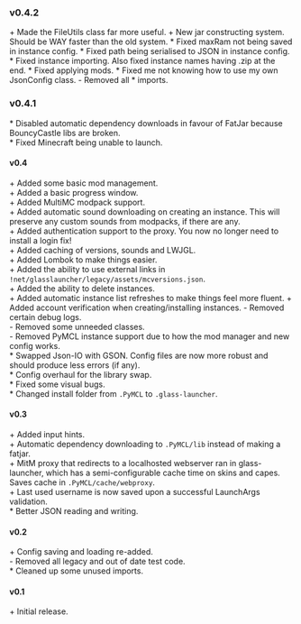 ### v0.4.2
\+ Made the FileUtils class far more useful.
\+ New jar constructing system. Should be WAY faster than the old system.
\* Fixed maxRam not being saved in instance config.
\* Fixed path being serialised to JSON in instance config.
\* Fixed instance importing. Also fixed instance names having .zip at the end.
\* Fixed applying mods.
\* Fixed me not knowing how to use my own JsonConfig class.
\- Removed all * imports.


### v0.4.1
\* Disabled automatic dependency downloads in favour of FatJar because BouncyCastle libs are broken.  
\* Fixed Minecraft being unable to launch.

#### v0.4
\+ Added some basic mod management.  
\+ Added a basic progress window.  
\+ Added MultiMC modpack support.  
\+ Added automatic sound downloading on creating an instance. This will preserve any custom sounds from modpacks, if there are any.  
\+ Added authentication support to the proxy. You now no longer need to install a login fix!  
\+ Added caching of versions, sounds and LWJGL.  
\+ Added Lombok to make things easier.  
\+ Added the ability to use external links in `!net/glasslauncher/legacy/assets/mcversions.json`.  
\+ Added the ability to delete instances.  
\+ Added automatic instance list refreshes to make things feel more fluent.
\+ Added account verification when creating/installing instances.
\- Removed certain debug logs.  
\- Removed some unneeded classes.  
\- Removed PyMCL instance support due to how the mod manager and new config works.  
\* Swapped Json-IO with GSON. Config files are now more robust and should produce less errors (if any).  
\* Config overhaul for the library swap.  
\* Fixed some visual bugs.  
\* Changed install folder from `.PyMCL` to `.glass-launcher`.

#### v0.3
\+ Added input hints.  
\+ Automatic dependency downloading to `.PyMCL/lib` instead of making a fatjar.  
\+ MitM proxy that redirects to a localhosted webserver ran in glass-launcher, which has a semi-configurable cache time on skins and capes. Saves cache in `.PyMCL/cache/webproxy`.  
\+ Last used username is now saved upon a successful LaunchArgs validation.  
\* Better JSON reading and writing.  

#### v0.2
\+ Config saving and loading re-added.  
\- Removed all legacy and out of date test code.  
\*  Cleaned up some unused imports.

#### v0.1
\+ Initial release.
